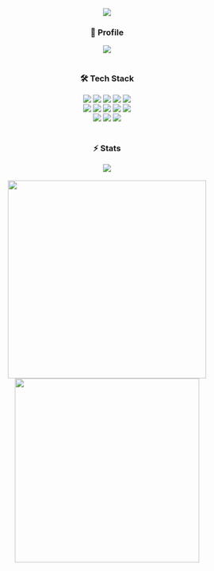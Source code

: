<div align="center">
  <img src="https://capsule-render.vercel.app/api?type=venom&color=7bd1d2&height=300&section=header&text=Hello%20World!&stroke=7bd1d2&fontSize=90" />

  <div>
    <h3>🎈 Profile</h3>
    <a href="https://dongle-portfolio.org/" target="_blank"><img src='https://img.shields.io/badge/website-000000?style=for-the-badge&logo=About.me&logoColor=white' margin="20px"/></a>
  </div>
  <br/>
  <div>
    <h3>🛠 Tech Stack</h3>
    <img src='https://img.shields.io/badge/Python-14354C?style=for-the-badge&logo=python&logoColor=white'/>
    <img src='https://img.shields.io/badge/langchain-1C3C3C?style=for-the-badge&logo=langchain&logoColor=white'/>
    <img src='https://img.shields.io/badge/PyTorch-EE4C2C?style=for-the-badge&logo=pytorch&logoColor=white'/>
    <img src='https://img.shields.io/badge/Unity-100000?style=for-the-badge&logo=unity&logoColor=white'/>
    <img src='https://img.shields.io/badge/C%2B%2B-00599C?style=for-the-badge&logo=c%2B%2B&logoColor=white'/>
    <br/>
    <img src='https://img.shields.io/badge/React-20232A?style=for-the-badge&logo=react&logoColor=61DAFB'/>
    <img src='https://img.shields.io/badge/React_Router-CA4245?style=for-the-badge&logo=react-router&logoColor=white'/>
    <img src='https://img.shields.io/badge/TypeScript-007ACC?style=for-the-badge&logo=typescript&logoColor=white'/>
    <img src='https://img.shields.io/badge/Vue.js-35495E?style=for-the-badge&logo=vue.js&logoColor=4FC08D'/>
    <img src='https://img.shields.io/badge/Tailwind_CSS-38B2AC?style=for-the-badge&logo=tailwind-css&logoColor=white'/>
    <br/>
    <img src='https://img.shields.io/badge/MySQL-005C84?style=for-the-badge&logo=mysql&logoColor=white'/>
    <img src='https://img.shields.io/badge/PostgreSQL-316192?style=for-the-badge&logo=postgresql&logoColor=white'/>
    <img src='https://img.shields.io/badge/Supabase-181818?style=for-the-badge&logo=supabase&logoColor=white'/>
  </div>
  <br/>
  <div>
    <h3>⚡ Stats</h3>
    <img src='http://mazassumnida.wtf/api/v2/generate_badge?boj=sdh0321' margin="20px"/>
    <br/>
    <br/>
    <div contain = 'object-fit'>
      <img src='https://github-readme-stats.vercel.app/api?username=Donghyeon-Shin&theme=radical' width="400"/>
      <img src='https://github-readme-stats.vercel.app/api/top-langs/?username=Donghyeon-Shin&hide_progress=true&theme=radical' width="372"/>
    </div>
  </div>
</div>

<!--
**Donghyeon-Shin/Donghyeon-Shin** is a ✨ _special_ ✨ repository because its `README.md` (this file) appears on your GitHub profile.

Here are some ideas to get you started:

- 🔭 I’m currently working on ...
- 🌱 I’m currently learning ...
- 👯 I’m looking to collaborate on ...
- 🤔 I’m looking for help with ...
- 💬 Ask me about ...
- 📫 How to reach me: ...
- 😄 Pronouns: ...
- ⚡ Fun fact: ...
-->

